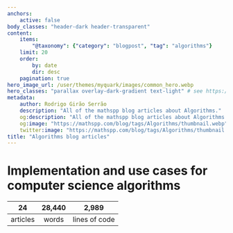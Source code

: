 ```yaml
---
anchors:
    active: false
body_classes: "header-dark header-transparent"
content:
    items:
        "@taxonomy": {"category": "blogpost", "tag": "algorithms"}
    limit: 20
    order:
        by: date
        dir: desc
    pagination: true
hero_image_url: /user/themes/myquark/images/common_hero.webp
hero_classes: "parallax overlay-dark-gradient text-light" # see https://demo.getgrav.org/blog-skeleton/blog/hero-classes
metadata:
    author: Rodrigo Girão Serrão
    description: "All of the mathspp blog articles about Algorithms."
    og:description: "All of the mathspp blog articles about Algorithms."
    og:image: "https://mathspp.com/blog/tags/Algorithms/thumbnail.webp"
    twitter:image: "https://mathspp.com/blog/tags/Algorithms/thumbnail.webp"
title: "Algorithms blog articles"
---
```



# Implementation and use cases for computer science algorithms


<table class="stats-table">
    <thead>
        <tr>
            <th style="text-align: center;">24</th>
            <th style="text-align: center;">28,440</th>
            <th style="text-align: center;">2,989</th>
        </tr>
    </thead>
    <tbody>
        <tr>
            <td style="text-align: center;">articles</td>
            <td style="text-align: center;">words</td>
            <td style="text-align: center;">lines of code</td>
        </tr>
    </tbody>
</table>